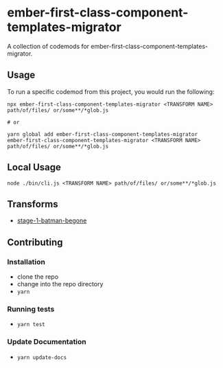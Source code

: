 # ember-first-class-component-templates-migrator


A collection of codemods for ember-first-class-component-templates-migrator.

## Usage

To run a specific codemod from this project, you would run the following:

```
npx ember-first-class-component-templates-migrator <TRANSFORM NAME> path/of/files/ or/some**/*glob.js

# or

yarn global add ember-first-class-component-templates-migrator
ember-first-class-component-templates-migrator <TRANSFORM NAME> path/of/files/ or/some**/*glob.js
```

## Local Usage
```
node ./bin/cli.js <TRANSFORM NAME> path/of/files/ or/some**/*glob.js
```

## Transforms

<!--TRANSFORMS_START-->
* [stage-1-batman-begone](transforms/stage-1-batman-begone/README.md)
<!--TRANSFORMS_END-->

## Contributing

### Installation

* clone the repo
* change into the repo directory
* `yarn`

### Running tests

* `yarn test`

### Update Documentation

* `yarn update-docs`